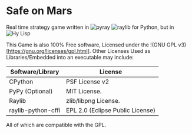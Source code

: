 # Safe on Mars

Real time strategy game written in ![`pyray`](https://pypi.org/project/raylib) ![`raylib`](https://raylib.com/) for Python, but in ![Hy Lisp](https://hylang.org/)

This Game is also 100% Free software, Licensed under the !(GNU GPL v3)[https://gnu.org/licenses/gpl.html]. Other Licenses Used as Libraries/Embedded into an executable may include:

|**Software/Library**  |**License**                     |
|----------------------|--------------------------------|
|CPython               |PSF License v2                  |
|PyPy (Optional)       |MIT License.                    |
|Raylib                |zlib/libpng License.            |
|raylib-python-cffi    |EPL 2.0 (Eclipse Public License)|

All of which are compatible with the GPL.


